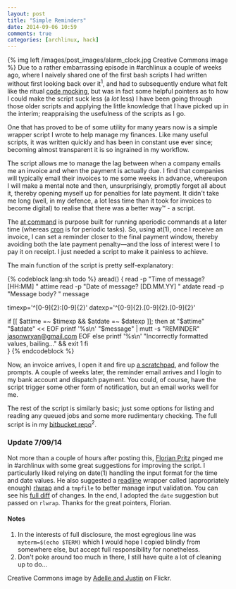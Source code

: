 ```yaml
---
layout: post
title: "Simple Reminders"
date: 2014-09-06 10:59
comments: true
categories: [archlinux, hack]
---
```

{% img left /images/post_images/alarm_clock.jpg Creative Commons image %}
Due to a rather embarrassing episode in #archlinux a couple of weeks ago,
where I naively shared one of the first bash scripts I had written without
first looking back over it<sup>1</sup>, and had to subsequently endure what
felt like the ritual
[code mocking](http://www.dilbert.com/strips/comic/2013-02-24/ 'Classic Dilbert strip'),
but was in fact some helpful pointers as to how I could make the script suck
less (a *lot* less) I have been going through those older scripts and applying
the little knowledge that I have picked up in the interim; reappraising the
usefulness of the scripts as I go.

One that has proved to be of some utility for many years now is a simple
wrapper script I wrote to help manage my finances. Like many useful scripts, it
was written quickly and has been in constant use ever since; becoming almost
transparent it is so ingrained in my workflow.

The script allows me to manage the lag between when a company emails me an
invoice and when the payment is actually due. I find that companies will
typically email their invoices to me some weeks in advance, whereupon I will
make a mental note and then, unsurprisingly, promptly forget all about it,
thereby opening myself up for penalties for late payment.  It didn't take me
long (well, in my defence, a lot less time than it took for invoices to become
digital) to realise that there was a better way™ - a script.

The [at command](http://pubs.opengroup.org/onlinepubs/9699919799/utilities/at.html 'POSIX spec')
is purpose built for running aperiodic commands at a later time (whereas
[cron](http://pubs.opengroup.org/onlinepubs/9699919799/utilities/crontab.html 'POSIX spec')
is for periodic tasks). So, using at(1), once I receive an invoice, I can set a
reminder closer to the final payment window, thereby avoiding both the late
payment penalty—and the loss of interest were I to pay it on receipt. I just
needed a script to make it painless to achieve.

The main function of the script is pretty self-explanatory:

{% codeblock lang:sh todo %}
aread() {
  read -p "Time of message? [HH:MM] " attime
  read -p "Date of message? [DD.MM.YY] " atdate
  read -p "Message body? " message

  timexp='^[0-9]{2}:[0-9]{2}'
  datexp='^[0-9]{2}.[0-9]{2}.[0-9]{2}'

  if [[ $attime =~ $timexp && $atdate =~ $datexp ]]; then
     at "$attime" "$atdate" << EOF
     printf '%s\n' "$message" | mutt -s "REMINDER" jasonwryan@gmail.com
EOF
  else
     printf '%s\n' "Incorrectly formatted values, bailing..." && exit 1
  fi  
}
{% endcodeblock %}

Now, an invoice arrives, I open it and fire up 
[a scratchpad](https://github.com/jasonwryan/dwm/blob/patches/patchset/Base_config_changes.patch#L85
'patch on github'), and follow the prompts. A couple of weeks later, the
reminder email arrives and I login to my bank account and dispatch payment.
You could, of course, have the script trigger some other form of notification,
but an email works well for me.

The rest of the script is similarly basic; just some options for listing and
reading any queued jobs and some more rudimentary checking. The full script is
in my
[bitbucket repo](https://bitbucket.org/jasonwryan/centurion/src/tip/Scripts/todo 'todo script')<sup>2</sup>.

### Update 7/09/14
Not more than a couple of hours after posting this,
[Florian Pritz](http://bluewind.at/) pinged me in #archlinux with some great suggestions
for improving the script. I particularly liked relying on date(1) handling the input format
for the time and date values. He also suggested a 
[readline](http://cnswww.cns.cwru.edu/php/chet/readline/rltop.html 'GNU readline page')
wrapper called (appropriately enough)
[rlwrap](https://github.com/hanslub42/rlwrap 'Github repo') and a `tmpfile` to better manage
input validation. You can see his
[full diff](https://gist.github.com/jasonwryan/54fead5ad2b0c3b82621 'Gist on github') of
changes. In the end, I adopted the `date` suggestion but passed on `rlwrap`. Thanks for the
great pointers, Florian.

#### Notes
1. In the interests of full disclosure, the most egregious line was
   `myterm=$(echo $TERM)` which I would hope I copied blindly from somewhere
else, but accept full responsibility for nonetheless.
2. Don't poke around too much in there, I still have quite a lot of cleaning up to do…

Creative Commons image by [Adelle and Justin](https://www.flickr.com/photos/h_is_for_home/3494382794/) 
on Flickr.
